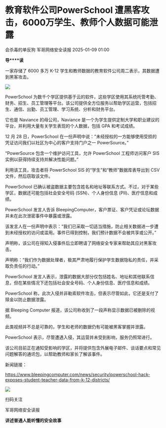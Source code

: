 #  教育软件公司PowerSchool 遭黑客攻击，6000万学生、教师个人数据可能泄露   
会杀毒的单反狗  军哥网络安全读报   2025-01-09 01:00  
  
**导****读**  
  
  
  
一家存储了 6000 多万 K-12 学生和教师数据的教育软件公司周二表示，其数据遭到黑客攻击。  
  
![](https://mmbiz.qpic.cn/mmbiz_jpg/AnRWZJZfVaH1IgyLmRMcfEyxac0vibDMQRyR0AsFTFWOGENqcDNrvdgUON5ibwK8CD0c6e2oBZuvzzWicXA4BN3GQ/640?wx_fmt=jpeg&from=appmsg "")  
  
  
PowerSchool 为数千个学区提供基于云的软件，这些学区使用其系统托管考勤、财务、招生、员工管理等平台。该公司提供全方位服务以帮助学区运营，包括招生、通信、出勤、员工管理、学习系统、分析和财务平台。  
  
  
它也是 Naviance 的母公司，Naviance 是一个为学生提供定制大学和职业建议的平台，并利用大量有关学生表现的个人数据，包括 GPA 和考试成绩。  
  
  
12 月 28 日，PowerSchool 在一份声明中说：“未经授权的一方能够使用受损的凭证访问我们以社区为中心的客户支持门户之一 PowerSource。”  
  
  
“PowerSource 包含一个维护访问工具，允许 PowerSchool 工程师访问客户 SIS 实例以获得持续支持并解决性能问题。”  
  
  
利用该工具，攻击者将 PowerSchool SIS 的“学生”和“教师”数据库表导出到 CSV 文件，然后窃取该文件。  
  
  
PowerSchool 已确认被盗数据主要包含姓名和地址等联系方式。不过，对于某些学区，数据还可能包括社会安全号码 (SSN)、个人身份信息 (PII)、医疗信息和成绩。  
  
  
PowerSchool 发言人告诉 BleepingComputer，客户票证、客户凭证或论坛数据并未在此次泄密事件中暴露或泄露。  
  
  
该发言人在一份声明中表示：“我们已采取一切适当措施，防止相关数据进一步遭到未经授权的访问或滥用。事件已得到控制，我们预计数据不会被共享或公开。”  
  
  
声明称，该公司在得知入侵事件后立即聘请了网络安全专家来帮助其应对黑客攻击。  
  
  
声明称：“我们作为数据处理者，极其严肃地履行保护学生数据隐私的责任，并采取负责任的行动。”  
  
  
PowerSchool 发言人表示，泄露的数据大部分仅包括姓名、地址和其他联系信息，但在某些情况下还包括社会安全号码、个人身份信息、医疗信息和成绩。  
  
  
PowerSchool 称，此次入侵并非勒索软件攻击，但表示尽管如此，它还是支付了赎金以防止数据泄露。  
  
  
据 Bleeping Computer 报道，该公司称收到了一段声称显示数据已被删除的视频。  
  
  
此类视频并不总是可靠的，学生和老师的数据仍有可能被黑客掌握并泄露。  
  
  
PowerSchool 表示，尽管遭遇入侵，其运营并未受到影响，服务仍照常进行。  
  
该公司目前正在通知受影响的学区，并将提供包含外展电子邮件、谈话要点和常见问题解答的通讯包，以帮助教师和家长了解该事件。  
  
  
新闻链接：  
  
https://www.bleepingcomputer.com/news/security/powerschool-hack-exposes-student-teacher-data-from-k-12-districts/  
  
![](https://mmbiz.qpic.cn/mmbiz_jpg/AnRWZJZfVaGC3gsJClsh4Fia0icylyBEnBywibdbkrLLzmpibfdnf5wNYzEUq2GpzfedMKUjlLJQ4uwxAFWLzHhPFQ/640?wx_fmt=jpeg "")  
  
扫码关注  
  
军哥网络安全读报  
  
**讲述普通人能听懂的安全故事**  
  
  
